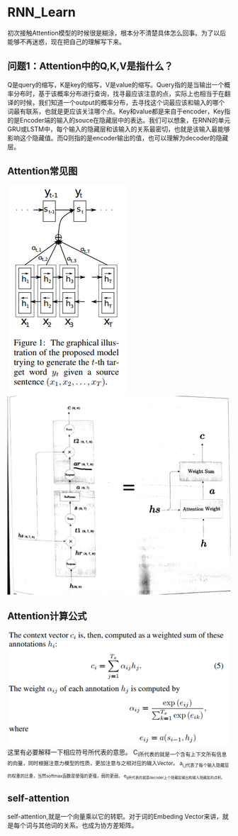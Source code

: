 # RNN_Learn
初次接触Attention模型的时候很是糊涂，根本分不清楚具体怎么回事。为了以后能够不再迷惑，现在把自己的理解写下来。
## 问题1：Attention中的Q,K,V是指什么？
Q是query的缩写，K是key的缩写，V是value的缩写。Query指的是当输出一个概率分布时，基于该概率分布进行查询，找寻最应该注意的点，实际上也相当于在翻译的时候，我们知道一个output的概率分布，去寻找这个词最应该和输入的哪个词最有联系，也就是更应该关注哪个点。Key和value都是来自于encoder，Key指的是Encoder端的输入的souce在隐藏层中的表达。我们可以想象，在RNN的单元GRU或LSTM中，每个输入的隐藏层和该输入的关系最密切，也就是该输入最能够影响这个隐藏值。而Q则指的是encoder输出的值，也可以理解为decoder的隐藏层。
## Attention常见图
![Image text](https://github.com/Wfast/RNN_Learn/blob/main/Attention_images/attention.PNG)   ![Image text](https://github.com/Wfast/RNN_Learn/blob/main/Attention_images/Easy_Attention.jpeg) 
## Attention计算公式
![Image text](https://github.com/Wfast/RNN_Learn/blob/main/Attention_images/Compute.PNG)
这里有必要解释一下相应符号所代表的意思。
C<sub>i所代表的就是一个含有上下文所有信息的向量，同时根据注意力模型的性质，更加注意与之相对应的输入Vector。
a<sub>i,j代表了每个输入隐藏层的权重的比重，当然softmax函数是使强的更强，弱的更弱。
e<sub>ij所代表的就是decoder上个隐藏层输出和输入隐藏层的点积。
## self-attention
   self-attention,就是一个向量乘以它的转职。对于词的Embeding Vector来讲，就是每个词与其他词的关系。也成为协方差矩阵。
   

